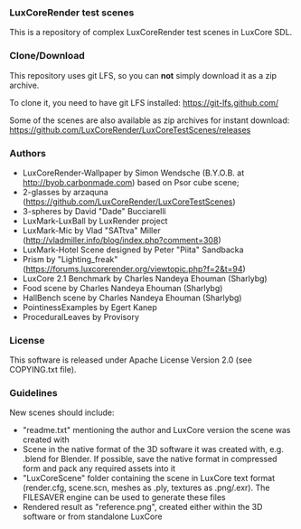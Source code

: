 ### LuxCoreRender test scenes

This is a repository of complex LuxCoreRender test scenes in LuxCore SDL.

### Clone/Download

This repository uses git LFS, so you can **not** simply download it as a zip archive.

To clone it, you need to have git LFS installed: https://git-lfs.github.com/

Some of the scenes are also available as zip archives for instant download: 
https://github.com/LuxCoreRender/LuxCoreTestScenes/releases

### Authors

- LuxCoreRender-Wallpaper by Simon Wendsche (B.Y.O.B. at http://byob.carbonmade.com)
based on Psor cube scene;
- 2-glasses by arzaquna (https://github.com/LuxCoreRender/LuxCoreTestScenes)
- 3-spheres by David "Dade" Bucciarelli
- LuxMark-LuxBall by LuxRender project
- LuxMark-Mic by Vlad "SATtva" Miller (http://vladmiller.info/blog/index.php?comment=308)
- LuxMark-Hotel Scene designed by Peter "Piita" Sandbacka
- Prism by "Lighting_freak" (https://forums.luxcorerender.org/viewtopic.php?f=2&t=94)
- LuxCore 2.1 Benchmark by Charles Nandeya Ehouman (Sharlybg)
- Food scene by Charles Nandeya Ehouman (Sharlybg)
- HallBench scene by Charles Nandeya Ehouman (Sharlybg)
- PointinessExamples by Egert Kanep
- ProceduralLeaves by Provisory

### License

This software is released under Apache License Version 2.0 (see COPYING.txt file).

### Guidelines

New scenes should include:
- "readme.txt" mentioning the author and LuxCore version the scene was created with
- Scene in the native format of the 3D software it was created with, e.g. .blend for Blender.
  If possible, save the native format in compressed form and pack any required assets into it
- "LuxCoreScene" folder containing the scene in LuxCore text format (render.cfg, scene.scn, meshes as .ply, textures as .png/.exr).
  The FILESAVER engine can be used to generate these files
- Rendered result as "reference.png", created either within the 3D software or from standalone LuxCore
